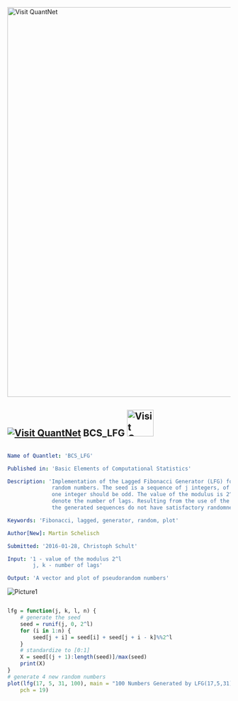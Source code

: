 
[<img src="https://github.com/QuantLet/Styleguide-and-FAQ/blob/master/pictures/banner.png" width="880" alt="Visit QuantNet">](http://quantlet.de/index.php?p=info)

## [<img src="https://github.com/QuantLet/Styleguide-and-Validation-procedure/blob/master/pictures/qloqo.png" alt="Visit QuantNet">](http://quantlet.de/) **BCS_LFG** [<img src="https://github.com/QuantLet/Styleguide-and-Validation-procedure/blob/master/pictures/QN2.png" width="60" alt="Visit QuantNet 2.0">](http://quantlet.de/d3/ia)

```yaml

Name of Quantlet: 'BCS_LFG'

Published in: 'Basic Elements of Computational Statistics'

Description: 'Implementation of the Lagged Fibonacci Generator (LFG) for
              random numbers. The seed is a sequence of j integers, of which
              one integer should be odd. The value of the modulus is 2^l and j and k
              denote the number of lags. Resulting from the use of the Fibonacci Sequence,
              the generated sequences do not have satisfactory randomness properties.'

Keywords: 'Fibonacci, lagged, generator, random, plot'

Author[New]: Martin Schelisch

Submitted: '2016-01-28, Christoph Schult'

Input: '1 - value of the modulus 2^l
        j, k - number of lags'

Output: 'A vector and plot of pseudorandom numbers'
```

![Picture1](BCS_LFG.png)


```r

lfg = function(j, k, l, n) {
    # generate the seed
    seed = runif(j, 0, 2^l)
    for (i in 1:n) {
        seed[j + i] = seed[i] + seed[j + i - k]%%2^l
    }
    # standardize to [0:1]
    X = seed[(j + 1):length(seed)]/max(seed)
    print(X)
}
# generate 4 new random numbers
plot(lfg(17, 5, 31, 100), main = "100 Numbers Generated by LFG(17,5,31)", xlab = "Number of Observations", ylab = "Generated Number", 
    pch = 19)
```
